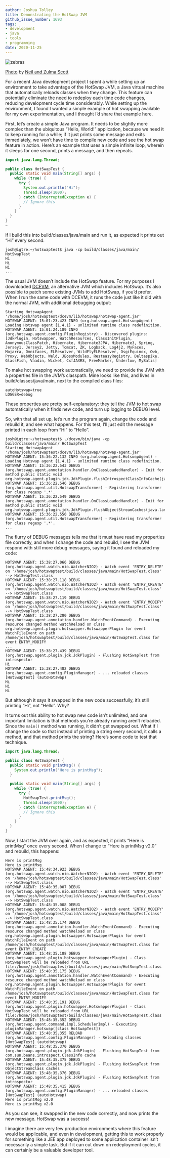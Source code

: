 ```yaml
---
author: Joshua Tolley
title: Demonstrating the HotSwap JVM
github_issue_number: 1693
tags:
- development
- java
- tools
- programming
date: 2020-11-25
---
```


![zebras](/blog/2020/11/java-hotswap/zebras-scale-crush.jpg)

[Photo](https://unsplash.com/photos/dgH8NSdEDv0) by [Neil and Zulma Scott](https://unsplash.com/@valenciascott)

For a recent Java development project I spent a while setting up an environment to take advantage of the HotSwap JVM, a Java virtual machine that automatically reloads classes when they change. This feature can potentially eliminate the need to redeploy each time code changes, reducing development cycle time considerably. While setting up the environment, I found I wanted a simple example of hot swapping available for my own experimentation, and I thought I’d share that example here.

First, let’s create a simple Java program. It needs to be slightly more complex than the ubiquitous “Hello, World!” application, because we need it to keep running for a while; if it just prints some message and exits immediately, we won’t have time to compile new code and see the hot swap feature in action.  Here’s an example that uses a simple infinite loop, wherein it sleeps for one second, prints a message, and then repeats.

```java
import java.lang.Thread;

public class HotSwapTest {
  public static void main(String[] args) {
    while (true) {
      try {
        System.out.println("Hi");
        Thread.sleep(1000);
      } catch (InterruptedException e) {
        // Ignore this
      }
    }
  }
}
~
```

If I build this into build/​classes/​java/​main and run it, as expected it prints out “Hi” every second:

```plain
josh@igtre:~/hotswaptest$ java -cp build/classes/java/main/ HotSwapTest
Hi
Hi
Hi
...
```

The usual JVM doesn’t include the HotSwap feature. For my purposes I downloaded [DCEVM](https://dcevm.github.io/), an alternative JVM which includes HotSwap. It’s also possible to patch some existing JVMs to add HotSwap, if you’d prefer. When I run the same code with DCEVM, it runs the code just like it did with the normal JVM, with additional debugging output:

```plain
Starting HotswapAgent '/home/josh/hotswaptest/dcevm/lib/hotswap/hotswap-agent.jar'
HOTSWAP AGENT: 15:01:23.423 INFO (org.hotswap.agent.HotswapAgent) - Loading Hotswap agent {1.4.1} - unlimited runtime class redefinition.
HOTSWAP AGENT: 15:01:24.189 INFO (org.hotswap.agent.config.PluginRegistry) - Discovered plugins: [JdkPlugin, Hotswapper, WatchResources, ClassInitPlugin, AnonymousClassPatch, Hibernate, Hibernate3JPA, Hibernate3, Spring, Jersey1, Jersey2, Jetty, Tomcat, ZK, Logback, Log4j2, MyFaces, Mojarra, Omnifaces, ELResolver, WildFlyELResolver, OsgiEquinox, Owb, Proxy, WebObjects, Weld, JBossModules, ResteasyRegistry, Deltaspike, GlassFish, Vaadin, Wicket, CxfJAXRS, FreeMarker, Undertow, MyBatis]
```

To make hot swapping work automatically, we need to provide the JVM with a properties file in the JVM’s classpath. Mine looks like this, and lives in build/​classes/​java/​main, next to the compiled class files:

```plain
autoHotswap=true
LOGGER=debug
```

These properties are pretty self-explanatory: they tell the JVM to hot swap automatically when it finds new code, and turn up logging to DEBUG level.

So, with that all set up, let’s run the program again, change the code and rebuild it, and see what happens. For this test, I’ll just edit the message printed in each loop from “Hi” to “Hello”.

```plain
josh@igtre:~/hotswaptest$ ./dcevm/bin/java -cp build/classes/java/main/ HotSwapTest
Starting HotswapAgent '/home/josh/hotswaptest/dcevm/lib/hotswap/hotswap-agent.jar'
HOTSWAP AGENT: 15:36:22.132 INFO (org.hotswap.agent.HotswapAgent) - Loading Hotswap agent {1.4.1} - unlimited runtime class redefinition.
HOTSWAP AGENT: 15:36:22.543 DEBUG (org.hotswap.agent.annotation.handler.OnClassLoadedHandler) - Init for method public static void org.hotswap.agent.plugin.jdk.JdkPlugin.flushIntrospectClassInfoCache(java.lang.ClassLoader,org.hotswap.agent.javassist.CtClass)
HOTSWAP AGENT: 15:36:22.546 DEBUG (org.hotswap.agent.util.HotswapTransformer) - Registering transformer for class regexp '.*'.
HOTSWAP AGENT: 15:36:22.549 DEBUG (org.hotswap.agent.annotation.handler.OnClassLoadedHandler) - Init for method public static void org.hotswap.agent.plugin.jdk.JdkPlugin.flushObjectStreamCaches(java.lang.ClassLoader,org.hotswap.agent.javassist.CtClass)
HOTSWAP AGENT: 15:36:22.550 DEBUG (org.hotswap.agent.util.HotswapTransformer) - Registering transformer for class regexp '.*'.
...
```

The flurry of DEBUG messages tells me that it must have read my properties file correctly, and when I change the code and rebuild, I see the JVM respond with still more debug messages, saying it found and reloaded my code:

```plain
HOTSWAP AGENT: 15:38:27.066 DEBUG (org.hotswap.agent.watch.nio.WatcherNIO2) - Watch event 'ENTRY_DELETE' on '/home/josh/hotswaptest/build/classes/java/main/HotSwapTest.class' --> HotSwapTest.class
HOTSWAP AGENT: 15:38:27.118 DEBUG (org.hotswap.agent.watch.nio.WatcherNIO2) - Watch event 'ENTRY_CREATE' on '/home/josh/hotswaptest/build/classes/java/main/HotSwapTest.class' --> HotSwapTest.class
HOTSWAP AGENT: 15:38:27.119 DEBUG (org.hotswap.agent.watch.nio.WatcherNIO2) - Watch event 'ENTRY_MODIFY' on '/home/josh/hotswaptest/build/classes/java/main/HotSwapTest.class' --> HotSwapTest.class
HOTSWAP AGENT: 15:38:27.280 DEBUG (org.hotswap.agent.annotation.handler.WatchEventCommand) - Executing resource changed method watchReload on class org.hotswap.agent.plugin.hotswapper.HotswapperPlugin for event WatchFileEvent on path /home/josh/hotswaptest/build/classes/java/main/HotSwapTest.class for event ENTRY_MODIFY
...
HOTSWAP AGENT: 15:38:27.439 DEBUG (org.hotswap.agent.plugin.jdk.JdkPlugin) - Flushing HotSwapTest from introspector
Hi
HOTSWAP AGENT: 15:38:27.482 DEBUG (org.hotswap.agent.config.PluginManager) - ... reloaded classes [HotSwapTest] (autoHotswap)
Hi
Hi
Hi
```

But although it says it swapped in the new code successfully, it’s still printing “Hi”, not “Hello”. Why?

It turns out this ability to hot swap new code isn’t unlimited, and one important limitation is that methods you’re already running aren’t reloaded. Since the `main()` method was running, it didn’t get swapped out. What if I change the code so that instead of printing a string every second, it calls a method, and that method prints the string? Here’s some code to test that technique.

```java
import java.lang.Thread;

public class HotSwapTest {
  public static void printMsg() {
    System.out.println("Here is printMsg");
  }

  public static void main(String[] args) {
    while (true) {
      try {
        HotSwapTest.printMsg();
        Thread.sleep(1000);
      } catch (InterruptedException e) {
        // Ignore this
      }
    }
  }
}
```

Now, I start the JVM over again, and as expected, it prints “Here is printMsg” once every second. When I change to “Here is printMsg v2.0” and rebuild, this happens:

```plain
Here is printMsg
Here is printMsg
HOTSWAP AGENT: 15:48:34.923 DEBUG (org.hotswap.agent.watch.nio.WatcherNIO2) - Watch event 'ENTRY_DELETE' on '/home/josh/hotswaptest/build/classes/java/main/HotSwapTest.class' --> HotSwapTest.class
HOTSWAP AGENT: 15:48:35.007 DEBUG (org.hotswap.agent.watch.nio.WatcherNIO2) - Watch event 'ENTRY_CREATE' on '/home/josh/hotswaptest/build/classes/java/main/HotSwapTest.class' --> HotSwapTest.class
HOTSWAP AGENT: 15:48:35.008 DEBUG (org.hotswap.agent.watch.nio.WatcherNIO2) - Watch event 'ENTRY_MODIFY' on '/home/josh/hotswaptest/build/classes/java/main/HotSwapTest.class' --> HotSwapTest.class
HOTSWAP AGENT: 15:48:35.174 DEBUG (org.hotswap.agent.annotation.handler.WatchEventCommand) - Executing resource changed method watchReload on class org.hotswap.agent.plugin.hotswapper.HotswapperPlugin for event WatchFileEvent on path /home/josh/hotswaptest/build/classes/java/main/HotSwapTest.class for event ENTRY_CREATE
HOTSWAP AGENT: 15:48:35.188 DEBUG (org.hotswap.agent.plugin.hotswapper.HotswapperPlugin) - Class HotSwapTest will be reloaded from URL file:/home/josh/hotswaptest/build/classes/java/main/HotSwapTest.class
HOTSWAP AGENT: 15:48:35.175 DEBUG (org.hotswap.agent.annotation.handler.WatchEventCommand) - Executing resource changed method watchReload on class org.hotswap.agent.plugin.hotswapper.HotswapperPlugin for event WatchFileEvent on path /home/josh/hotswaptest/build/classes/java/main/HotSwapTest.class for event ENTRY_MODIFY
HOTSWAP AGENT: 15:48:35.191 DEBUG (org.hotswap.agent.plugin.hotswapper.HotswapperPlugin) - Class HotSwapTest will be reloaded from URL file:/home/josh/hotswaptest/build/classes/java/main/HotSwapTest.class
HOTSWAP AGENT: 15:48:35.352 DEBUG (org.hotswap.agent.command.impl.SchedulerImpl) - Executing pluginManager.hotswap([class HotSwapTest])
HOTSWAP AGENT: 15:48:35.355 RELOAD (org.hotswap.agent.config.PluginManager) - Reloading classes [HotSwapTest] (autoHotswap)
HOTSWAP AGENT: 15:48:35.370 DEBUG (org.hotswap.agent.plugin.jdk.JdkPlugin) - Flushing HotSwapTest from com.sun.beans.introspect.ClassInfo cache
HOTSWAP AGENT: 15:48:35.375 DEBUG (org.hotswap.agent.plugin.jdk.JdkPlugin) - Flushing HotSwapTest from ObjectStreamClass caches
HOTSWAP AGENT: 15:48:35.376 DEBUG (org.hotswap.agent.plugin.jdk.JdkPlugin) - Flushing HotSwapTest from introspector
HOTSWAP AGENT: 15:48:35.415 DEBUG (org.hotswap.agent.config.PluginManager) - ... reloaded classes [HotSwapTest] (autoHotswap)
Here is printMsg v2.0
Here is printMsg v2.0
```

As you can see, it swapped in the new code correctly, and now prints the new message. HotSwap was a success!

I imagine there are very few production environments where this feature would be applicable, and even in development, getting this to work properly for something like a JEE app deployed to some application container isn’t necessarily a simple task. But if it can cut down on redeployment cycles, it can certainly be a valuable developer tool.
